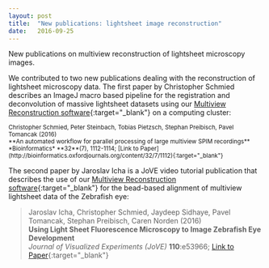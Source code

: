 ```yaml
---
layout: post
title:  "New publications: lightsheet image reconstruction"
date:   2016-09-25    
---
```


New publications on multiview reconstruction of lightsheet microscopy images.

 
We contributed to two new publications dealing with the reconstruction of lightsheet microscopy data. The first paper by Christopher Schmied describes an ImageJ macro based pipeline for the registration and deconvolution of massive lightsheet datasets using our [Multiview Reconstruction software](http://imagej.net/Multiview-Reconstruction){:target="_blank"} on a computing cluster:

<sub>
Christopher Schmied, Peter Steinbach, Tobias Pietzsch, Stephan Preibisch, Pavel Tomancak (2016)<br/>
**An automated workflow for parallel processing of large multiview SPIM recordings**<br/>
*Bioinformatics* **32**(7), 1112-1114; [Link to Paper](http://bioinformatics.oxfordjournals.org/content/32/7/1112){:target="_blank"}
</sub>

The second paper by Jaroslav Icha is a JoVE video tutorial publication that describes the use of our [Multiview Reconstruction software](http://imagej.net/Multiview-Reconstruction){:target="_blank"} for the bead-based alignment of multiview lightsheet data of the Zebrafish eye:

>Jaroslav Icha, Christopher Schmied, Jaydeep Sidhaye, Pavel Tomancak, Stephan Preibisch, Caren Norden (2016)  
>**Using Light Sheet Fluorescence Microscopy to Image Zebrafish Eye Development**  
>*Journal of Visualized Experiments (JoVE)* **110**:e53966; [Link to Paper](http://www.jove.com/video/53966/using-light-sheet-fluorescence-microscopy-to-image-zebrafish-eye){:target="_blank"}
